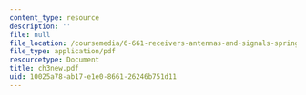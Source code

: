 ```yaml
---
content_type: resource
description: ''
file: null
file_location: /coursemedia/6-661-receivers-antennas-and-signals-spring-2003/10025a78ab17e1e0866126246b751d11_ch3new.pdf
file_type: application/pdf
resourcetype: Document
title: ch3new.pdf
uid: 10025a78-ab17-e1e0-8661-26246b751d11
---
```

